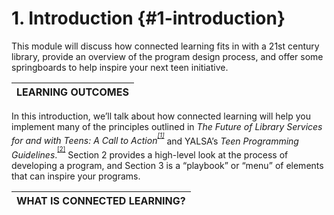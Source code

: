 # 1\. Introduction {#1-introduction}

This module will discuss how connected learning fits in with a 21st century library, provide an overview of the program design process, and offer some springboards to help inspire your next teen initiative.

| **LEARNING OUTCOMES** |
| --- |

In this introduction, we’ll talk about how connected learning will help you implement many of the principles outlined in _The Future of Library Services for and with Teens: A Call to Action<sup><sup id="475227212516830-footnote-ref-1"><a href="#475227212516830-footnote-1">[1]</a></sup></sup>_ and YALSA’s _Teen Programming Guidelines_.<sup><sup id="475227212516830-footnote-ref-2"><a href="#475227212516830-footnote-2">[2]</a></sup></sup> Section 2 provides a high-level look at the process of developing a program, and Section 3 is a “playbook” or “menu” of elements that can inspire your programs.

| **WHAT IS CONNECTED LEARNING?** |
| --- |

[^1]: Braun, Linda W., Maureen L. Hartman, Sandra Hughes-Hassell, Kafi Kumasi, and Beth Yoke. _The Future of Library Services for and with Teens: A Call to Action_. Chicago, IL: YALSA, 2014\.

[^2]: YALSA. _Teen Programming Guidelines_. Chicago, IL: YALSA, 2015\.